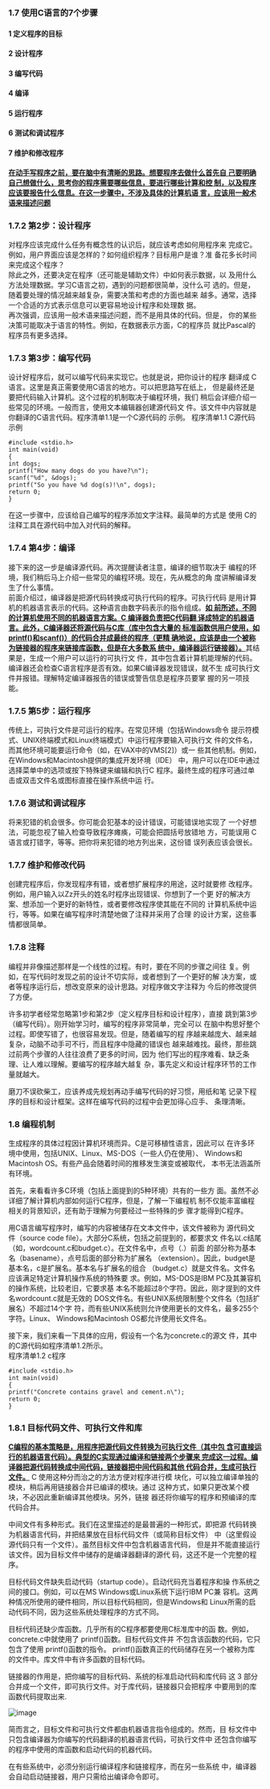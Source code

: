 
### 1.7 使用C语言的7个步骤
#### 1 定义程序的目标
#### 2 设计程序
#### 3 编写代码 
#### 4 编译
#### 5 运行程序
#### 6 测试和调试程序
#### 7 维护和修改程序
<ins>**在动手写程序之前，要在脑中有清晰的思路。想要程序去做什么首先自
己要明确自己想做什么，思考你的程序需要哪些信息，要进行哪些计算和控
制，以及程序应该要报告什么信息。在这一步骤中，不涉及具体的计算机语
言，应该用一般术语来描述问题**</ins>

### 1.7.2 第2步：设计程序
对程序应该完成什么任务有概念性的认识后，就应该考虑如何用程序来
完成它。例如，用户界面应该是怎样的？如何组织程序？目标用户是谁？准
备花多长时间来完成这个程序？<br>
除此之外，还要决定在程序（还可能是辅助文件）中如何表示数据，以
及用什么方法处理数据。学习C语言之初，遇到的问题都很简单，没什么可
选的。但是，随着要处理的情况越来越复杂，需要决策和考虑的方面也越来
越多。通常，选择一个合适的方式表示信息可以更容易地设计程序和处理数
据。<br>
再次强调，应该用一般术语来描述问题，而不是用具体的代码。但是，
你的某些决策可能取决于语言的特性。例如，在数据表示方面，C的程序员
就比Pascal的程序员有更多选择。<br>

### 1.7.3 第3步：编写代码
设计好程序后，就可以编写代码来实现它。也就是说，把你设计的程序
翻译成 C语言。这里是真正需要使用C语言的地方。可以把思路写在纸上，
但是最终还是要把代码输入计算机。这个过程的机制取决于编程环境，我们
稍后会详细介绍一些常见的环境。一般而言，使用文本编辑器创建源代码文
件。该文件中内容就是你翻译的C语言代码。程序清单1.1是一个C源代码的
示例。
程序清单1.1 C源代码示例<br>

```
#include <stdio.h>
int main(void)
{
int dogs;
printf("How many dogs do you have?\n");
scanf("%d", &dogs);
printf("So you have %d dog(s)!\n", dogs);
return 0;
}
```
在这一步骤中，应该给自己编写的程序添加文字注释。最简单的方式是
使用 C的注释工具在源代码中加入对代码的解释。

### 1.7.4 第4步：编译
接下来的这一步是编译源代码。再次提醒读者注意，编译的细节取决于
编程的环境，我们稍后马上介绍一些常见的编程环境。现在，先从概念的角
度讲解编译发生了什么事情。<br>
前面介绍过，编译器是把源代码转换成可执行代码的程序。可执行代码
是用计算机的机器语言表示的代码。这种语言由数字码表示的指令组成。<ins>**如
前所述，不同的计算机使用不同的机器语言方案。C 编译器负责把C代码翻
译成特定的机器语言。此外，C编译器还将源代码与C库（库中包含大量的
标准函数供用户使用，如printf()和scanf()）的代码合并成最终的程序（更精
确地说，应该是由一个被称为链接器的程序来链接库函数，但是在大多数系
统中，编译器运行链接器）。**</ins>其结果是，生成一个用户可以运行的可执行文
件，其中包含着计算机能理解的代码。
编译器还会检查C语言程序是否有效。如果C编译器发现错误，就不生
成可执行文件并报错。理解特定编译器报告的错误或警告信息是程序员要掌
握的另一项技能。

### 1.7.5 第5步：运行程序
传统上，可执行文件是可运行的程序。在常见环境（包括Windows命令
提示符模式、UNIX终端模式和Linux终端模式）中运行程序要输入可执行文
件的文件名，而其他环境可能要运行命令（如，在VAX中的VMS[2]）或一
些其他机制。例如，在Windows和Macintosh提供的集成开发环境（IDE）
中，用户可以在IDE中通过选择菜单中的选项或按下特殊键来编辑和执行C
程序。最终生成的程序可通过单击或双击文件名或图标直接在操作系统中运
行。

### 1.7.6 测试和调试程序
将来犯错的机会很多。你可能会犯基本的设计错误，可能错误地实现了
一个好想法，可能忽视了输入检查导致程序瘫痪，可能会把圆括号放错地
方，可能误用 C语言或打错字，等等。把你将来犯错的地方列出来，这份错
误列表应该会很长。

### 1.7.7 维护和修改代码
创建完程序后，你发现程序有错，或者想扩展程序的用途，这时就要修
改程序。例如，用户输入以Zz开头的姓名时程序出现错误、你想到了一个更
好的解决方案、想添加一个更好的新特性，或者要修改程序使其能在不同的
计算机系统中运行，等等。如果在编写程序时清楚地做了注释并采用了合理
的设计方案，这些事情都很简单。

### 1.7.8 注释
编程并非像描述那样是一个线性的过程。有时，要在不同的步骤之间往
复。例如，在写代码时发现之前的设计不切实际，或者想到了一个更好的解
决方案，或者等程序运行后，想改变原来的设计思路。对程序做文字注释为
今后的修改提供了方便。

许多初学者经常忽略第1步和第2步（定义程序目标和设计程序），直接
跳到第3步（编写代码）。刚开始学习时，编写的程序非常简单，完全可以
在脑中构思好整个过程。即使写错了，也很容易发现。但是，随着编写的程
序越来越庞大、越来越复杂，动脑不动手可不行，而且程序中隐藏的错误也
越来越难找。最终，那些跳过前两个步骤的人往往浪费了更多的时间，因为
他们写出的程序难看、缺乏条理、让人难以理解。要编写的程序越大越复
杂，事先定义和设计程序环节的工作量就越大。

磨刀不误砍柴工，应该养成先规划再动手编写代码的好习惯，用纸和笔
记录下程序的目标和设计框架。这样在编写代码的过程中会更加得心应手、
条理清晰。

### 1.8 编程机制
生成程序的具体过程因计算机环境而异。C是可移植性语言，因此可以
在许多环境中使用，包括UNIX、Linux、MS-DOS（一些人仍在使用）、
Windows和Macintosh OS。有些产品会随着时间的推移发生演变或被取代，
本书无法涵盖所有环境。

首先，来看看许多C环境（包括上面提到的5种环境）共有的一些方
面。虽然不必详细了解计算机内部如何运行C程序，但是，了解一下编程机
制不仅能丰富编程相关的背景知识，还有助于理解为何要经过一些特殊的步
骤才能得到C程序。

用C语言编写程序时，编写的内容被储存在文本文件中，该文件被称为
源代码文件（source code file）。大部分C系统，包括之前提到的，都要求文
件名以.c结尾（如，wordcount.c和budget.c）。在文件名中，点号（.）前面
的部分称为基本名（basename），点号后面的部分称为扩展名
（extension）。因此，budget是基本名，c是扩展名。基本名与扩展名的组合
（budget.c）就是文件名。文件名应该满足特定计算机操作系统的特殊要
求。例如，MS-DOS是IBM PC及其兼容机的操作系统，比较老旧，它要求基
本名不能超过8个字符。因此，刚才提到的文件名wordcount.c就是无效的
DOS文件名。有些UNIX系统限制整个文件名（包括扩展名）不超过14个字
符，而有些UNIX系统则允许使用更长的文件名，最多255个字符。Linux、
Windows和Macintosh OS都允许使用长文件名。

接下来，我们来看一下具体的应用，假设有一个名为concrete.c的源文
件，其中的C源代码如程序清单1.2所示。<br>
程序清单1.2 c程序<br>
```
#include <stdio.h>
int main(void)
{
printf("Concrete contains gravel and cement.n\");
return 0;
}
```
### 1.8.1 目标代码文件、可执行文件和库   
<ins>**C编程的基本策略是，用程序把源代码文件转换为可执行文件（其中包
含可直接运行的机器语言代码）。典型的C实现通过编译和链接两个步骤来
完成这一过程。编译器把源代码转换成中间代码，链接器把中间代码和其他
代码合并，生成可执行文件。**</ins> C 使用这种分而治之的方法方便对程序进行模
块化，可以独立编译单独的模块，稍后再用链接器合并已编译的模块。通过
这种方式，如果只更改某个模块，不必因此重新编译其他模块。另外，链接
器还将你编写的程序和预编译的库代码合并。

中间文件有多种形式。我们在这里描述的是最普遍的一种形式，即把源
代码转换为机器语言代码，并把结果放在目标代码文件（或简称目标文件）
中（这里假设源代码只有一个文件）。虽然目标文件中包含机器语言代码，
但是并不能直接运行该文件。因为目标文件中储存的是编译器翻译的源代
码，这还不是一个完整的程序。

目标代码文件缺失启动代码（startup code）。启动代码充当着程序和操
作系统之间的接口。例如，可以在MS Windows或Linux系统下运行IBM PC兼
容机。这两种情况所使用的硬件相同，所以目标代码相同，但是Windows和
Linux所需的启动代码不同，因为这些系统处理程序的方式不同。

目标代码还缺少库函数。几乎所有的C程序都要使用C标准库中的函
数。例如，concrete.c中就使用了 printf()函数。目标代码文件并
不包含该函数的代码，它只包含了使用 printf()函数的指令。
printf()函数真正的代码储存在另一个被称为库的文件中。库文件中有许多函数的目标代码。

链接器的作用是，把你编写的目标代码、系统的标准启动代码和库代码
这 3 部分合并成一个文件，即可执行文件。对于库代码，链接器只会把程序
中要用到的库函数代码提取出来.

![image](Screenshot_14-9-2025_234917_.jpeg)

简而言之，目标文件和可执行文件都由机器语言指令组成的。然而，目
标文件中只包含编译器为你编写的代码翻译的机器语言代码，可执行文件中
还包含你编写的程序中使用的库函数和启动代码的机器代码。

在有些系统中，必须分别运行编译程序和链接程序，而在另一些系统
中，编译器会自动启动链接器，用户只需给出编译命令即可。
